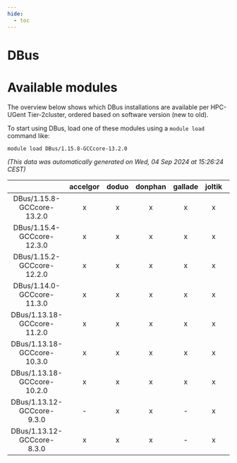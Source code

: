 ```yaml
---
hide:
  - toc
---
```


DBus
====

# Available modules


The overview below shows which DBus installations are available per HPC-UGent Tier-2cluster, ordered based on software version (new to old).

To start using DBus, load one of these modules using a `module load` command like:

```shell
module load DBus/1.15.8-GCCcore-13.2.0
```

*(This data was automatically generated on Wed, 04 Sep 2024 at 15:26:24 CEST)*  

| |accelgor|doduo|donphan|gallade|joltik|shinx|skitty|
| :---: | :---: | :---: | :---: | :---: | :---: | :---: | :---: |
|DBus/1.15.8-GCCcore-13.2.0|x|x|x|x|x|x|x|
|DBus/1.15.4-GCCcore-12.3.0|x|x|x|x|x|x|x|
|DBus/1.15.2-GCCcore-12.2.0|x|x|x|x|x|-|x|
|DBus/1.14.0-GCCcore-11.3.0|x|x|x|x|x|-|x|
|DBus/1.13.18-GCCcore-11.2.0|x|x|x|x|x|-|x|
|DBus/1.13.18-GCCcore-10.3.0|x|x|x|x|x|-|x|
|DBus/1.13.18-GCCcore-10.2.0|x|x|x|x|x|-|x|
|DBus/1.13.12-GCCcore-9.3.0|-|x|x|-|x|-|x|
|DBus/1.13.12-GCCcore-8.3.0|x|x|x|-|x|-|x|

